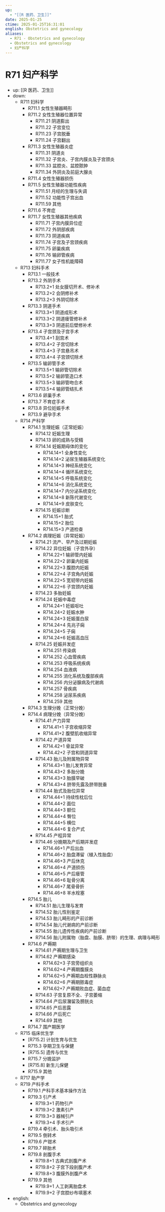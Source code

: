```yaml
---
up:
  - "[[R 医药、卫生]]"
date: 2025-01-25
ctime: 2025-01-25T16:31:01
english: Obstetrics and gynecology
aliases:
  - R71 - Obstetrics and gynecology
  - Obstetrics and gynecology
  - 妇产科学
---
```


# R71 妇产科学

- up: [[R 医药、卫生]]
- down:
	- R711 妇科学
		- R711.1 女性生殖器畸形
		- R711.2 女性生殖器位置异常
			- R711.21 阴道膨出
			- R711.22 子宫变位
			- R711.23 子宫脱垂
			- R711.24 子宫翻出
		- R711.3 女性生殖器炎症
			- R711.31 阴道炎
			- R711.32 子宫炎、子宫内膜炎及子宫颈炎
			- R711.33 盆腔炎、盆腔脓肿
			- R711.34 外阴炎及前庭大腺炎
		- R711.4 女性生殖器损伤
		- R711.5 女性生殖器功能性疾病
			- R711.51 月经的生理与失调
			- R711.52 功能性子宫出血
			- R711.59 其他
		- R711.6 不育症
		- R711.7 女性生殖器其他疾病
			- R711.71 子宫内膜异位症
			- R711.72 外阴部疾病
			- R711.73 阴道疾病
			- R711.74 子宫及子宫颈疾病
			- R711.75 卵巢疾病
			- R711.76 输卵管疾病
			- R711.77 女子性机能障碍
	- R713 妇科手术
		- R713.1 一般技术
		- R713.2 外阴手术
			- R713.2+1 处女膜切开术、修补术
			- R713.2+2 会阴修补术
			- R713.2+3 外阴切除术
		- R713.3 阴道手术
			- R713.3+1 阴道成形术
			- R713.3+2 阴道瘘管修补术
			- R713.3+3 阴道前后壁修补术
		- R713.4 子宫颈及子宫手术
			- R713.4+1 刮宫术
			- R713.4+2 子宫切除术
			- R713.4+3 子宫悬吊术
			- R713.4+4 子宫颈切除术
		- R713.5 输卵管手术
			- R713.5+1 输卵管切除术
			- R713.5+2 输卵管造口术
			- R713.5+3 输卵管吻合术
			- R713.5+4 输卵管结扎术
		- R713.6 卵巢手术
		- R713.7 不育症手术
		- R713.8 异位妊娠手术
		- R713.9 避孕手术
	- R714 产科学
		- R714.1 生理妊娠（正常妊娠）
			- R714.12 妊娠生理
			- R714.13 卵的成熟与受精
			- R714.14 妊娠期母体的变化
				- R714.14+1 全身性变化
				- R714.14+2 泌尿生殖器系统变化
				- R714.14+3 神经系统变化
				- R714.14+4 循环系统变化
				- R714.14+5 呼吸系统变化
				- R714.14+6 消化系统变化
				- R714.14+7 内分泌系统变化
				- R714.14+8 新陈代谢变化
				- R714.14+9 皮肤变化
			- R714.15 妊娠诊断
				- R714.15+1 胎式
				- R714.15+2 胎位
				- R714.15+3 产道检查
		- R714.2 病理妊娠（异常妊娠）
			- R714.21 流产、早产及过期妊娠
			- R714.22 异位妊娠（子宫外孕）
				- R714.22+1 输卵管内妊娠
				- R714.22+2 卵巢内妊娠
				- R714.22+3 腹腔内妊娠
				- R714.22+4 子宫角内妊娠
				- R714.22+5 宽韧带内妊娠
				- R714.22+6 子宫颈内妊娠
			- R714.23 多胎妊娠
			- R714.24 妊娠中毒症
				- R714.24+1 妊娠呕吐
				- R714.24+2 妊娠水肿
				- R714.24+3 妊娠蛋白尿
				- R714.24+4 先兆子痫
				- R714.24+5 子痫
				- R714.24+6 妊娠高血压
			- R714.25 妊娠并发症
				- R714.251 传染病
				- R714.252 心血管疾病
				- R714.253 呼吸系统疾病
				- R714.254 血液病
				- R714.255 消化系统及腹部疾病
				- R714.256 内分泌腺病及代谢病
				- R714.257 骨疾病
				- R714.258 泌尿系疾病
				- R714.259 其他
		- R714.3 生理分娩（正常分娩）
		- R714.4 病理分娩（异常分娩）
			- R714.41 产力异常
				- R714.41+1 子宫收缩异常
				- R714.41+2 腹壁肌收缩异常
			- R714.42 产道异常
				- R714.42+1 骨盆异常
				- R714.42+2 子宫和阴道异常
			- R714.43 胎儿及附属物异常
				- R714.43+1 胎儿发育异常
				- R714.43+2 多胎分娩
				- R714.43+3 胎膜早破
				- R714.43+4 脐带先露及脐带脱垂
			- R714.44 胎式及胎位异常
				- R714.44+1 持续性枕后位
				- R714.44+2 面位
				- R714.44+3 额位
				- R714.44+4 臀位
				- R714.44+5 横位
				- R714.44+6 复合产式
			- R714.45 产程异常
			- R714.46 分娩期及产后期并发症
				- R714.46+1 产后出血
				- R714.46+2 胎盘滞留（植入性胎盘）
				- R714.46+3 产后休克
				- R714.46+4 产道损伤
				- R714.46+5 产后瘘管
				- R714.46+6 耻骨分离
				- R714.46+7 尾骨骨折
				- R714.46+8 羊水栓塞
		- R714.5 胎儿
			- R714.51 胎儿生理与发育
			- R714.52 胎儿性别鉴定
			- R714.53 胎儿畸形的产前诊断
			- R714.54 胎儿代谢病的产前诊断
			- R714.55 胎儿遗传性疾病的产前诊断
			- R714.56 胎儿附属物（胎盘、胎膜、脐带）的生理、病理与畸形
		- R714.6 产褥期
			- R714.61 产褥期生理与卫生
			- R714.62 产褥期感染
				- R714.62+3 子宫旁组织炎
				- R714.62+4 产褥期腹膜炎
				- R714.62+5 产褥期血栓性静脉炎
				- R714.62+6 产褥期脓毒症
				- R714.62+7 产褥期败血症、菌血症
			- R714.63 子宫复原不全、子宫萎缩
			- R714.64 产后尿潴留及膀胱炎
			- R714.65 产后恶露
			- R714.66 产后死亡
			- R714.69 其他
		- R714.7 围产期医学
	- R715 临床优生学
		- [R715.2] 计划生育与优生
		- R715.3 孕期卫生与保健
		- [R715.5] 遗传与优生
		- R715.7 分娩监护
		- [R715.8] 新生儿保健
		- R715.9 其他
	- R717 助产学
	- R719 产科手术
		- R719.1 产科手术基本操作方法
		- R719.3 引产术
			- R719.3+1 药物引产
			- R719.3+2 激素引产
			- R719.3+3 器械引产
			- R719.3+4 手术引产
		- R719.4 牵引术、胎头吸引术
		- R719.5 倒转术
		- R719.6 产钳术
		- R719.7 碎胎术
		- R719.8 剖腹手术
			- R719.8+1 古典式剖腹产术
			- R719.8+2 子宫下段剖腹产术
			- R719.8+3 腹膜外剖腹产术
		- R719.9 其他
			- R719.9+1 人工剥离胎盘术
			- R719.9+2 子宫腔纱布填塞术
- english:
	- Obstetrics and gynecology
